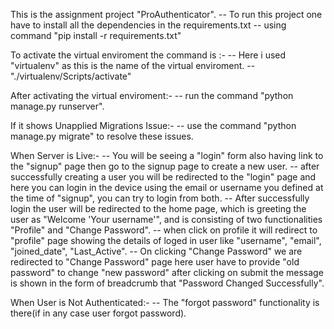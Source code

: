 This is the assignment project "ProAuthenticator".
  -- To run this project one have to install all the dependencies in the requirements.txt
  -- using command "pip install -r requirements.txt"

To activate the virtual enviroment the command is :-
  -- Here i used "virtualenv" as this is the name of the virtual enviroment.
  -- "./virtualenv/Scripts/activate"

After activating the virtual enviroment:-
  -- run the command "python manage.py runserver".

If it shows Unapplied Migrations Issue:-
  -- use the command "python manage.py migrate" to resolve these issues.

When Server is Live:-
  -- You will be seeing a "login" form also having link to the "signup" page then go to the signup page to create a new user.
  -- after successfully creating a user you will be redirected to the "login" page and here you can login in the device using the email or username you defined at the time of "signup", 
     you can try to login from both.
  -- After successfully login the user will be redirected to the home page, which is greeting the user as "Welcome 'Your username'", and is consisting of two functionalities "Profile" and "Change Password".
  -- when click on profile it will redirect to "profile" page showing the details of loged in user like "username", "email", "joined_date", "Last_Active".
  -- On clicking "Change Password" we are redirected to "Change Password" page here user have to provide "old password" to change "new password" after clicking on
     submit the message is shown in the form of breadcrumb that "Password Changed Successfully".

When User is Not Authenticated:-
  -- The "forgot password" functionality is there(if in any case user forgot password).
